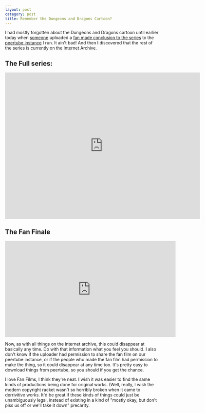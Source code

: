 ```yaml
---
layout: post
category: post
title: Remember the Dungeons and Dragons Cartoon?
---
```

I had mostly forgotten about the Dungeons and Dragons cartoon until earlier today when [someone](https://communitymedia.video/a/forgotten_futures/video-channels) uploaded a [fan made conclusion to the series](https://communitymedia.video/w/r6uPCyEuoLQ75KR7EQegXq) to the [peertube instance](https://communitymedia.video/w/r6uPCyEuoLQ75KR7EQegXq) I run. It ain't bad! And then I discovered that the rest of the series is currently on the Internet Archive. 

## The Full series: 

<iframe src="https://archive.org/embed/dungeons-dragons-1983" width="640" height="480" frameborder="0" webkitallowfullscreen="true" mozallowfullscreen="true" allowfullscreen></iframe>

## The Fan Finale

<iframe title="Dungeons &amp; Dragons Animated Series： Requiem The Final Episode (A fan made production)" width="560" height="315" src="https://communitymedia.video/videos/embed/cb38f272-1e4e-4300-b8b0-9ca304f44172" frameborder="0" allowfullscreen="" sandbox="allow-same-origin allow-scripts allow-popups allow-forms"></iframe>

Now, as with all things on the internet archive, this could disappear at basically any time. Do with that information what you feel you should. I also don't know if the uploader had permission to share the fan film on our peertube instance, or if the people who made the fan film had permission to make the thing, so it could disappear at any time too. It's pretty easy to download things from peertube, so you should if you get the chance. 

I love Fan Films, I think they're neat. I wish it was easier to find the same kinds of productions being done for original works. (Well, really, I wish the modern copyright racket wasn't so horribly broken when it came to derrivitive works. It'd be great if these kinds of things could just be unambiguously legal, instead of existing in a kind of "mostly okay, but don't piss us off or we'll take it down" precarity. 

